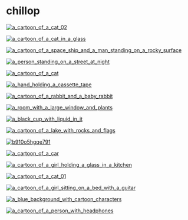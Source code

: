 # chillop

<a href="a_cartoon_of_a_cat_02.png"><img alt="a_cartoon_of_a_cat_02" src="a_cartoon_of_a_cat_02.png"></a>

<a href="a_cartoon_of_a_cat_in_a_glass.png"><img alt="a_cartoon_of_a_cat_in_a_glass" src="a_cartoon_of_a_cat_in_a_glass.png"></a>

<a href="a_cartoon_of_a_space_ship_and_a_man_standing_on_a_rocky_surface.jpg"><img alt="a_cartoon_of_a_space_ship_and_a_man_standing_on_a_rocky_surface" src="a_cartoon_of_a_space_ship_and_a_man_standing_on_a_rocky_surface.jpg"></a>

<a href="a_person_standing_on_a_street_at_night.png"><img alt="a_person_standing_on_a_street_at_night" src="a_person_standing_on_a_street_at_night.png"></a>

<a href="a_cartoon_of_a_cat.png"><img alt="a_cartoon_of_a_cat" src="a_cartoon_of_a_cat.png"></a>

<a href="a_hand_holding_a_cassette_tape.jpg"><img alt="a_hand_holding_a_cassette_tape" src="a_hand_holding_a_cassette_tape.jpg"></a>

<a href="a_cartoon_of_a_rabbit_and_a_baby_rabbit.png"><img alt="a_cartoon_of_a_rabbit_and_a_baby_rabbit" src="a_cartoon_of_a_rabbit_and_a_baby_rabbit.png"></a>

<a href="a_room_with_a_large_window_and_plants.jpg"><img alt="a_room_with_a_large_window_and_plants" src="a_room_with_a_large_window_and_plants.jpg"></a>

<a href="a_black_cup_with_liquid_in_it.png"><img alt="a_black_cup_with_liquid_in_it" src="a_black_cup_with_liquid_in_it.png"></a>

<a href="a_cartoon_of_a_lake_with_rocks_and_flags.jpg"><img alt="a_cartoon_of_a_lake_with_rocks_and_flags" src="a_cartoon_of_a_lake_with_rocks_and_flags.jpg"></a>

<a href="b910o5hgqe791.webp"><img alt="b910o5hgqe791" src="b910o5hgqe791.webp"></a>

<a href="a_cartoon_of_a_car.jpg"><img alt="a_cartoon_of_a_car" src="a_cartoon_of_a_car.jpg"></a>

<a href="a_cartoon_of_a_girl_holding_a_glass_in_a_kitchen.png"><img alt="a_cartoon_of_a_girl_holding_a_glass_in_a_kitchen" src="a_cartoon_of_a_girl_holding_a_glass_in_a_kitchen.png"></a>

<a href="a_cartoon_of_a_cat_01.png"><img alt="a_cartoon_of_a_cat_01" src="a_cartoon_of_a_cat_01.png"></a>

<a href="a_cartoon_of_a_girl_sitting_on_a_bed_with_a_guitar.png"><img alt="a_cartoon_of_a_girl_sitting_on_a_bed_with_a_guitar" src="a_cartoon_of_a_girl_sitting_on_a_bed_with_a_guitar.png"></a>

<a href="a_blue_background_with_cartoon_characters.jpg"><img alt="a_blue_background_with_cartoon_characters" src="a_blue_background_with_cartoon_characters.jpg"></a>

<a href="a_cartoon_of_a_person_with_headphones.png"><img alt="a_cartoon_of_a_person_with_headphones" src="a_cartoon_of_a_person_with_headphones.png"></a>

